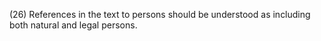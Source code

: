 (26) References in the text to persons should be understood as including both natural and legal persons.